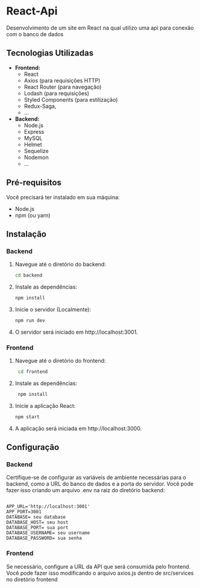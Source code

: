 # React-Api
Desenvolvimento de um site em React na qual utilizo uma api para conexão com o banco de dados


## Tecnologias Utilizadas

- **Frontend:**
  - React
  - Axios (para requisições HTTP)
  - React Router (para navegação)
  - Lodash (para requisições)
  - Styled Components (para estilização)
  - Redux-Saga,
  - ...
- **Backend:**
  - Node.js
  - Express
  - MySQL
  - Helmet
  - Sequelize
  - Nodemon
  - ...

## Pré-requisitos

Você precisará ter instalado em sua máquina:

- Node.js
- npm (ou yarn)

## Instalação

### Backend

1. Navegue até o diretório do backend:
    ```bash 
    cd backend
2. Instale as dependências:
    ```bash
   npm install
   ```
3. Inicie o servidor (Localmente):
    ```bash
    npm run dev
    ```
4. O servidor será iniciado em http://localhost:3001.

### Frontend

1. Navegue até o diretório do frontend:
   ```bash
    cd frontend
      ```
2. Instale as dependências:
   ```bash
    npm install
3. Inicie a aplicação React:
    ```bash
    npm start
4. A aplicação será iniciada em http://localhost:3000.

## Configuração
### Backend
Certifique-se de configurar as variáveis de ambiente necessárias para o backend, como a URL do banco de dados e a porta do servidor. Você pode fazer isso criando um arquivo .env na raiz do diretório backend:

  ``` console

  APP_URL='http://localhost:3001'  
  APP_PORT=3001  
  DATABASE= seu database  
  DATABASE_HOST= seu host  
  DATABASE_PORT= sua port  
  DATABASE_USERNAME= seu username  
  DATABASE_PASSWORD= sua senha

  ```

### Frontend
Se necessário, configure a URL da API que será consumida pelo frontend. Você pode fazer isso modificando o arquivo axios.js dentro de src/services no diretório frontend

